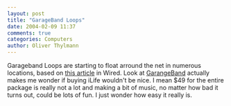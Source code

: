 ```yaml
---
layout: post
title: "GarageBand Loops"
date: 2004-02-09 11:37
comments: true
categories: Computers
author: Oliver Thylmann
---
```



Garageband Loops are starting to float arround the net in numerous locations, based on [this article](http://www.wired.com/news/mac/0,2125,62204,00.html) in Wired. Look at [GarangeBand](http://www.apple.com/ilife/garageband/) actually makes me wonder if buying iLife wouldn't be nice. I mean $49 for the entire package is really not a lot and making a bit of music, no matter how bad it turns out, could be lots of fun. I just wonder how easy it really is.



